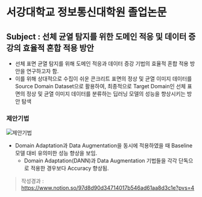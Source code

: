 # 서강대학교 정보통신대학원 졸업논문

## Subject : 선체 균열 탐지를 위한 도메인 적응 및 데이터 증강의 효율적 혼합 적용 방안
- 선체 표면 균열 탐지를 위해 도메인 적응과 데이터 증강 기법의 효율적 혼합 적용 방안을 연구하고자 함.
- 이를 위해 상대적으로 수집이 쉬운 콘크리트 표면의 정상 및 균열 이미지 데이터를 Source Domain Dataset으로 활용하여, 최종적으로 Target Domain인 선체 표면의 정상 및 균열 이미지 데이터를 분류하는 딥러닝 모델의 성능을 향상시키는 방안 탐색
  
### 제안기법
![제안기법](https://github.com/YoongeeYEO/sogang_paper/blob/main/mehtod%20architecture.png)
- Domain Adaptation과 Data Augmentation을 동시에 적용하였을 때 Baseline 모델 대비 유의미한 성능 향상을 보임.
  - Domain Adaptation(DANN)과 Data Augmentation 기법들을 각각 단독으로 적용한 경우보다 Accuracy 향상됨.



> 작성경과 : https://www.notion.so/97d8d90d34714017b546ad61aa8d3c1e?pvs=4
